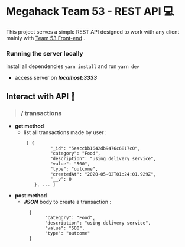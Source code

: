 # Megahack Team 53 - REST API :computer:

This project serves a simple REST API designed to work with any client mainly with [Team 53 Front-end](https://github.com/MegaHack53/frontend_megahack) .

### Running the server locally

install all dependencies `yarn install` and run `yarn dev`

- access server on ***localhost:3333***

## Interact with API :book:

> ### / transactions
- **get method**
  - list all transactions made by user :
    ``` 
     [ {
    		  "_id": "5eaccbb1642db9476c6817c0",
    		  "category": "Food",
    		  "description": "using delivery service",
    		  "value": "500",
    		  "type": "outcome",
    		  "createdAt": "2020-05-02T01:24:01.929Z",
    		  "__v": 0
        }, ... ]
    ```
 - **post method**
    - ***JSON*** body to create a transaction :
      ``` 
        {
    		  "category": "Food",
    		  "description": "using delivery service",
    		  "value": "500",
    		  "type": "outcome"	  
        }
      ```
